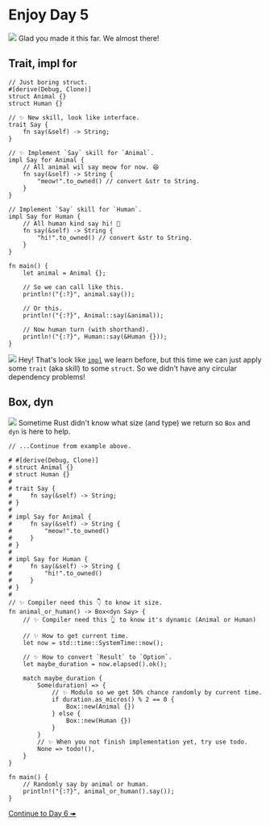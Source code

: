 # Enjoy Day 5

![](/assets/kat.png) Glad you made it this far. We almost there!

## Trait, impl for

```rust,editable
// Just boring struct.
#[derive(Debug, Clone)]
struct Animal {}
struct Human {}

// ✨ New skill, look like interface.
trait Say {
    fn say(&self) -> String;
}

// ✨ Implement `Say` skill for `Animal`.
impl Say for Animal {
    // All animal wil say meow for now. 😆
    fn say(&self) -> String {
        "meow!".to_owned() // convert &str to String.
    }
}

// Implement `Say` skill for `Human`.
impl Say for Human {
    // All human kind say hi! 🤘
    fn say(&self) -> String {
        "hi!".to_owned() // convert &str to String.
    }
}

fn main() {
    let animal = Animal {};

    // So we can call like this.
    println!("{:?}", animal.say());

    // Or this.
    println!("{:?}", Animal::say(&animal));

    // Now human turn (with shorthand).
    println!("{:?}", Human::say(&Human {}));
}
```

![](/assets/duck.png) Hey! That's look like [`impl`](enjoy3.md) we learn before, but this time we can just apply some `trait` (aka skill) to some `struct`. So we didn't have any circular dependency problems!

## Box, dyn

![](/assets/kat.png) Sometime Rust didn't know what size (and type) we return so `Box` and `dyn` is here to help.

```rust,editable
// ...Continue from example above.

# #[derive(Debug, Clone)]
# struct Animal {}
# struct Human {}
#
# trait Say {
#     fn say(&self) -> String;
# }
#
# impl Say for Animal {
#     fn say(&self) -> String {
#         "meow!".to_owned()
#     }
# }
#
# impl Say for Human {
#     fn say(&self) -> String {
#         "hi!".to_owned()
#     }
# }
#
// ✨ Compiler need this 👇 to know it size.
fn animal_or_human() -> Box<dyn Say> {
    // ✨ Compiler need this 👆 to know it's dynamic (Animal or Human)

    // ✨ How to get current time.
    let now = std::time::SystemTime::now();

    // ✨ How to convert `Result` to `Option`.
    let maybe_duration = now.elapsed().ok();

    match maybe_duration {
        Some(duration) => {
            // ✨ Modulo so we get 50% chance randomly by current time.
            if duration.as_micros() % 2 == 0 {
                Box::new(Animal {})
            } else {
                Box::new(Human {})
            }
        }
        // ✨ When you not finish implementation yet, try use todo.
        None => todo!(),
    }
}

fn main() {
    // Randomly say by animal or human.
    println!("{:?}", animal_or_human().say());
}
```

[Continue to Day 6 ➠](./enjoy6.md)
